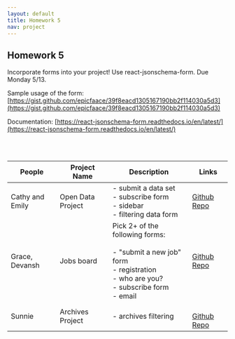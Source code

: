 ```yaml
---
layout: default
title: Homework 5
nav: project
---
```


## Homework 5
Incorporate forms into your project! Use react-jsonschema-form. Due Monday 5/13.

Sample usage of the form: [https://gist.github.com/epicfaace/39f8eacd1305167190bb2f114030a5d3](https://gist.github.com/epicfaace/39f8eacd1305167190bb2f114030a5d3)

Documentation: [https://react-jsonschema-form.readthedocs.io/en/latest/](https://react-jsonschema-form.readthedocs.io/en/latest/)

<br><br>

| People    | Project Name  | Description | Links |
| ------- | ------ | ------- | ---- |
| Cathy and Emily | Open Data Project | - submit a data set<br>- subscribe form<br>- sidebar<br>- filtering data form | [Github Repo](https://github.com/TheStanfordDaily/open-data-portal) |
| Grace, Devansh | Jobs board | Pick 2+ of the following forms:<br><br>- "submit a new job" form<br>- registration<br>- who are you?<br>- subscribe form<br>- email | [Github Repo](https://github.com/TheStanfordDaily/jobs-board) |
| Sunnie | Archives Project | - archives filtering | <br>[Github Repo](https://github.com/TheStanfordDaily/archives-web)